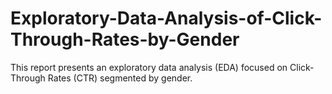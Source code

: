 # Exploratory-Data-Analysis-of-Click-Through-Rates-by-Gender
This report presents an exploratory data analysis (EDA) focused on Click-Through Rates (CTR) segmented by gender.
